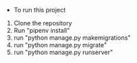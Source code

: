 * To run this project
1. Clone the repository 
2. Run "pipenv install"
3. run "python manage.py makemigrations"
4. run "python manage.py migrate"
5. run "python manage.py runserver"
